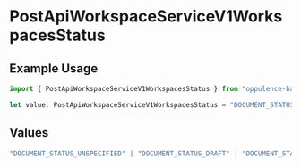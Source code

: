 # PostApiWorkspaceServiceV1WorkspacesStatus

## Example Usage

```typescript
import { PostApiWorkspaceServiceV1WorkspacesStatus } from "oppulence-backend-sdk/models/operations";

let value: PostApiWorkspaceServiceV1WorkspacesStatus = "DOCUMENT_STATUS_DRAFT";
```

## Values

```typescript
"DOCUMENT_STATUS_UNSPECIFIED" | "DOCUMENT_STATUS_DRAFT" | "DOCUMENT_STATUS_IN_REVIEW" | "DOCUMENT_STATUS_APPROVED" | "DOCUMENT_STATUS_REJECTED" | "DOCUMENT_STATUS_EXPIRED" | "DOCUMENT_STATUS_ARCHIVED"
```